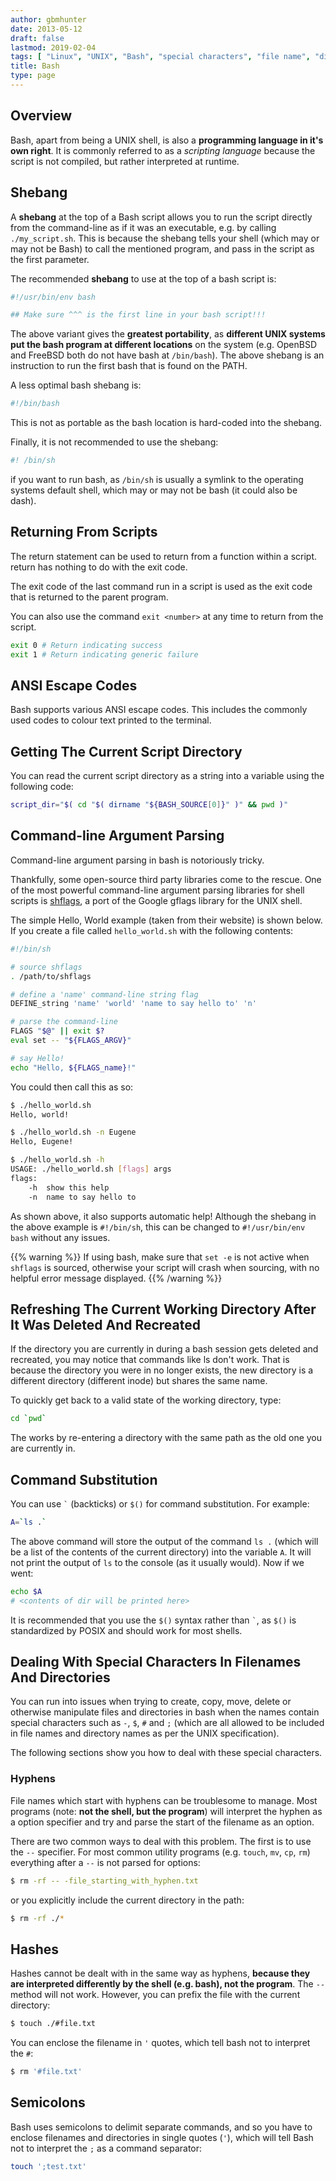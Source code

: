 ```yaml
---
author: gbmhunter
date: 2013-05-12
draft: false
lastmod: 2019-02-04
tags: [ "Linux", "UNIX", "Bash", "special characters", "file name", "directory", "shell", "programming language", "script", "scripting", ".sh", ".bash", "shebang", "symlink", "argument parsing", "CLI", "command-line", "shflags" ]
title: Bash
type: page
---
```


## Overview

Bash, apart from being a UNIX shell, is also a **programming language in it's own right**. It is commonly referred to as a _scripting language_ because the script is not compiled, but rather interpreted at runtime.

## Shebang

A **shebang** at the top of a Bash script allows you to run the script directly from the command-line as if it was an executable, e.g. by calling `./my_script.sh`. This is because the shebang tells your shell (which may or may not be Bash) to call the mentioned program, and pass in the script as the first parameter.

The recommended **shebang** to use at the top of a bash script is:

```sh
#!/usr/bin/env bash

## Make sure ^^^ is the first line in your bash script!!!
```

The above variant gives the **greatest portability**, as **different UNIX systems put the bash program at different locations** on the system (e.g. OpenBSD and FreeBSD both do not have bash at `/bin/bash`). The above shebang is an instruction to run the first bash that is found on the PATH.

A less optimal bash shebang is:

```sh    
#!/bin/bash
```

This is not as portable as the bash location is hard-coded into the shebang.

Finally, it is not recommended to use the shebang:

```sh    
#! /bin/sh
```

if you want to run bash, as `/bin/sh` is usually a symlink to the operating systems default shell, which may or may not be bash (it could also be dash).

## Returning From Scripts

The return statement can be used to return from a function within a script. return has nothing to do with the exit code.

The exit code of the last command run in a script is used as the exit code that is returned to the parent program.

You can also use the command `exit <number>` at any time to return from the script.

```sh    
exit 0 # Return indicating success
exit 1 # Return indicating generic failure
```

## ANSI Escape Codes

Bash supports various ANSI escape codes. This includes the commonly used codes to colour text printed to the terminal.

## Getting The Current Script Directory

You can read the current script directory as a string into a variable using the following code:

```sh    
script_dir="$( cd "$( dirname "${BASH_SOURCE[0]}" )" && pwd )"
```

## Command-line Argument Parsing

Command-line argument parsing in bash is notoriously tricky.

Thankfully, some open-source third party libraries come to the rescue. One of the most powerful command-line argument parsing libraries for shell scripts is [shflags](https://github.com/kward/shflags), a port of the Google gflags library for the UNIX shell.

The simple Hello, World example (taken from their website) is shown below. If you create a file called `hello_world.sh` with the following contents:

```sh    
#!/bin/sh

# source shflags
. /path/to/shflags

# define a 'name' command-line string flag
DEFINE_string 'name' 'world' 'name to say hello to' 'n'

# parse the command-line
FLAGS "$@" || exit $?
eval set -- "${FLAGS_ARGV}"

# say Hello!
echo "Hello, ${FLAGS_name}!"
```

You could then call this as so:

```sh    
$ ./hello_world.sh
Hello, world!

$ ./hello_world.sh -n Eugene
Hello, Eugene!

$ ./hello_world.sh -h
USAGE: ./hello_world.sh [flags] args
flags:
    -h  show this help
    -n  name to say hello to
```

As shown above, it also supports automatic help! Although the shebang in the above example is `#!/bin/sh`, this can be changed to `#!/usr/bin/env bash` without any issues. 

{{% warning %}}
If using bash, make sure that `set -e` is not active when `shflags` is sourced, otherwise your script will crash when sourcing, with no helpful error message displayed.
{{% /warning %}}

## Refreshing The Current Working Directory After It Was Deleted And Recreated

If the directory you are currently in during a bash session gets deleted and recreated, you may notice that commands like ls don't work. That is because the directory you were in no longer exists, the new directory is a different directory (different inode) but shares the same name.

To quickly get back to a valid state of the working directory, type:

```sh
cd `pwd`
```

The works by re-entering a directory with the same path as the old one you are currently in.

## Command Substitution

You can use `` ` `` (backticks) or `$()` for command substitution. For example:

```sh
A=`ls .`
```

The above command will store the output of the command `ls .` (which will be a list of the contents of the current directory) into the variable `A`. It will not print the output of `ls` to the console (as it usually would). Now if we went:

```sh
echo $A
# <contents of dir will be printed here>
```

It is recommended that you use the `$()` syntax rather than `` ` ``, as `$()` is standardized by POSIX and should work for most shells.

## Dealing With Special Characters In Filenames And Directories

You can run into issues when trying to create, copy, move, delete or otherwise manipulate files and directories in bash when the names contain special characters such as `-`, `$`, `#` and `;` (which are all allowed to be included in file names and directory names as per the UNIX specification).

The following sections show you how to deal with these special characters.

### Hyphens

File names which start with hyphens can be troublesome to manage. Most programs (note: **not the shell, but the program**) will interpret the hyphen as a option specifier and try and parse the start of the filename as an option.

There are two common ways to deal with this problem. The first is to use the `--` specifier. For most common utility programs (e.g. `touch`, `mv`, `cp`, `rm`) everything after a `--` is not parsed for options:

```sh
$ rm -rf -- -file_starting_with_hyphen.txt
```

or you explicitly include the current directory in the path:

```sh
$ rm -rf ./*
```

## Hashes

Hashes cannot be dealt with in the same way as hyphens, **because they are interpreted differently by the shell (e.g. bash), not the program**. The `--` method will not work. However, you can prefix the file with the current directory:

```sh
$ touch ./#file.txt
```

You can enclose the filename in `'` quotes, which tell bash not to interpret the `#`:

```sh
$ rm '#file.txt'
```

## Semicolons

Bash uses semicolons to delimit separate commands, and so you have to enclose filenames and directories in single quotes (`'`), which will tell Bash not to interpret the `;` as a command separator:

```sh
touch ';test.txt'
```